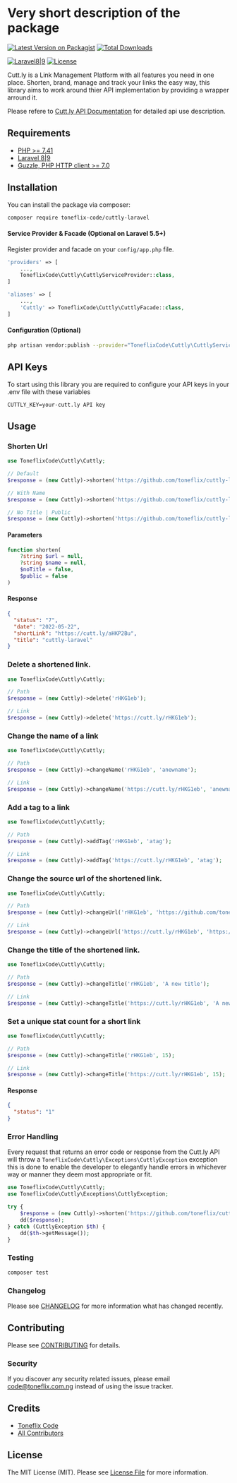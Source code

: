 # Very short description of the package

[![Latest Version on Packagist](https://img.shields.io/packagist/v/toneflix-code/cuttly-laravel.svg?style=flat-square)](https://packagist.org/packages/toneflix-code/cuttly-laravel)
[![Total Downloads](https://img.shields.io/packagist/dt/toneflix-code/cuttly-laravel.svg?style=flat-square)](https://packagist.org/packages/toneflix-code/cuttly-laravel)

[![Laravel8|9](https://img.shields.io/badge/Laravel-8|9-orange.svg)](http://laravel.com)
[![License](https://img.shields.io/github/license/mashape/apistatus.svg)](https://packagist.org/packages/toneflix-code/cuttly-laravel)

Cutt.ly is a Link Management Platform with all features you need in one place. Shorten, brand, manage and track your links the easy way, this library aims to work around thier API implementation by providing a wrapper arround it.

Please refere to [Cutt.ly API Documentation](https://cutt.ly/cuttly-api) for detailed api use description.

## Requirements

- [PHP >= 7.41](http://php.net/)
- [Laravel 8|9](https://github.com/laravel/framework)
- [Guzzle, PHP HTTP client >= 7.0](https://github.com/guzzle/guzzle)

## Installation

You can install the package via composer:

```bash
composer require toneflix-code/cuttly-laravel
```

#### Service Provider & Facade (Optional on Laravel 5.5+)

Register provider and facade on your `config/app.php` file.

```php
'providers' => [
    ...,
    ToneflixCode\Cuttly\CuttlyServiceProvider::class,
]

'aliases' => [
    ...,
    'Cuttly' => ToneflixCode\Cuttly\CuttlyFacade::class,
]
```

#### Configuration (Optional)

```bash
php artisan vendor:publish --provider="ToneflixCode\Cuttly\CuttlyServiceProvider"
```

## API Keys

To start using this library you are required to configure your API keys in your .env file with these variables

```
CUTTLY_KEY=your-cutt.ly API key
```

## Usage

### Shorten Url

```php
use ToneflixCode\Cuttly\Cuttly;

// Default
$response = (new Cuttly)->shorten('https://github.com/toneflix/cuttly-laravel');

// With Name
$response = (new Cuttly)->shorten('https://github.com/toneflix/cuttly-laravel', 'cuttly-laravel');

// No Title | Public
$response = (new Cuttly)->shorten('https://github.com/toneflix/cuttly-laravel', 'cuttly-laravel', true, true);
```

#### Parameters

```php
function shorten(
    ?string $url = null,
    ?string $name = null,
    $noTitle = false,
    $public = false
)
```

#### Response

```json
{
  "status": "7",
  "date": "2022-05-22",
  "shortLink": "https://cutt.ly/aHKP2Bu",
  "title": "cuttly-laravel"
}
```

### Delete a shortened link.

```php
use ToneflixCode\Cuttly\Cuttly;

// Path
$response = (new Cuttly)->delete('rHKG1eb');

// Link
$response = (new Cuttly)->delete('https://cutt.ly/rHKG1eb');
```

### Change the name of a link

```php
use ToneflixCode\Cuttly\Cuttly;

// Path
$response = (new Cuttly)->changeName('rHKG1eb', 'anewname');

// Link
$response = (new Cuttly)->changeName('https://cutt.ly/rHKG1eb', 'anewname');
```

### Add a tag to a link

```php
use ToneflixCode\Cuttly\Cuttly;

// Path
$response = (new Cuttly)->addTag('rHKG1eb', 'atag');

// Link
$response = (new Cuttly)->addTag('https://cutt.ly/rHKG1eb', 'atag');
```

### Change the source url of the shortened link.

```php
use ToneflixCode\Cuttly\Cuttly;

// Path
$response = (new Cuttly)->changeUrl('rHKG1eb', 'https://github.com/toneflix-code/cuttly-laravel');

// Link
$response = (new Cuttly)->changeUrl('https://cutt.ly/rHKG1eb', 'https://github.com/toneflix-code/cuttly-laravel');
```

### Change the title of the shortened link.

```php
use ToneflixCode\Cuttly\Cuttly;

// Path
$response = (new Cuttly)->changeTitle('rHKG1eb', 'A new title');

// Link
$response = (new Cuttly)->changeTitle('https://cutt.ly/rHKG1eb', 'A new title');
```

### Set a unique stat count for a short link

```php
use ToneflixCode\Cuttly\Cuttly;

// Path
$response = (new Cuttly)->changeTitle('rHKG1eb', 15);

// Link
$response = (new Cuttly)->changeTitle('https://cutt.ly/rHKG1eb', 15);
```

#### Response

```json
{
  "status": "1"
}
```

### Error Handling

Every request that returns an error code or response from the Cutt.ly API will throw a `ToneflixCode\Cuttly\Exceptions\CuttlyException` exception this is done to enable the developer to elegantly handle errors in whichever way or manner they deem most appropriate or fit.

```php
use ToneflixCode\Cuttly\Cuttly;
use ToneflixCode\Cuttly\Exceptions\CuttlyException;

try {
    $response = (new Cuttly)->shorten('https://github.com/toneflix/cuttly-laravel');
    dd($response);
} catch (CuttlyException $th) {
    dd($th->getMessage());
}
```

### Testing

```bash
composer test
```

### Changelog

Please see [CHANGELOG](CHANGELOG.md) for more information what has changed recently.

## Contributing

Please see [CONTRIBUTING](CONTRIBUTING.md) for details.

### Security

If you discover any security related issues, please email code@toneflix.com.ng instead of using the issue tracker.

## Credits

- [Toneflix Code](https://github.com/toneflix)
- [All Contributors](../../contributors)

## License

The MIT License (MIT). Please see [License File](LICENSE.md) for more information.
